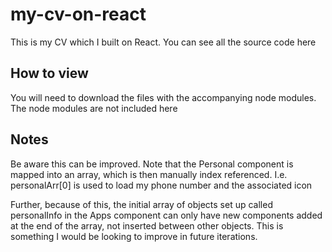 # my-cv-on-react
This is my CV which I built on React. You can see all the source code here

## How to view
You will need to download the files with the accompanying node modules. The node modules are not included here

## Notes
Be aware this can be improved. Note that the Personal component is mapped into an array, which is then manually index referenced. 
I.e. personalArr[0] is used to load my phone number and the associated icon

Further, because of this, the initial array of objects set up called personalInfo in the Apps component can only have new components added
at the end of the array, not inserted between other objects. This is something I would be looking to improve in future iterations.
